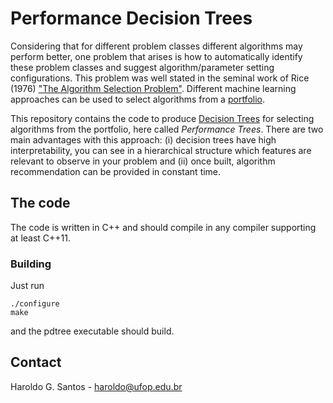 # Performance Decision Trees

Considering that for different problem classes different algorithms may
perform better, one problem that arises is how to automatically identify
these problem classes and suggest algorithm/parameter setting
configurations. This problem was well stated in the seminal work of Rice
(1976) ["The Algorithm Selection
Problem"](https://www.sciencedirect.com/science/article/pii/S0065245808605203).
Different machine learning approaches can be used to select algorithms
from
a [portfolio](http://robotics.stanford.edu/users/shoham/www%20papers/portfolio-IJCAI03.pdf).

This repository contains the code to produce [Decision
Trees](https://en.wikipedia.org/wiki/Decision_tree) for selecting
algorithms from the portfolio, here called *Performance Trees*. There are
two main advantages with this approach: (i) decision trees have high
interpretability, you can see in a hierarchical structure which features
are relevant to observe in your problem and (ii) once built, algorithm
recommendation can be provided in constant time.

## The code

The code is written in C++ and should compile in any compiler supporting
at least C++11.

### Building

Just run 

``` 
./configure
make
```

and the pdtree executable should build.

## Contact

Haroldo G. Santos - [haroldo@ufop.edu.br](haroldo@ufop.edu.br)

